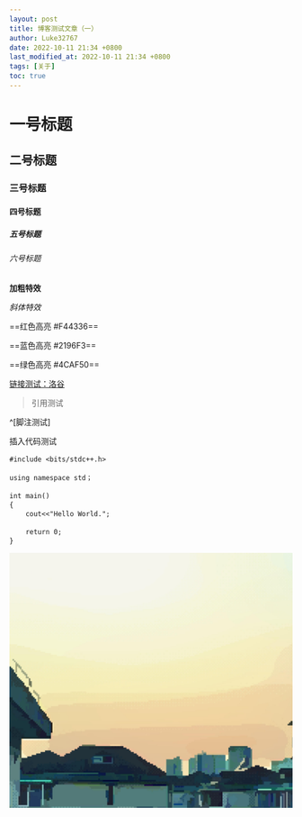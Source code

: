```yaml
---
layout: post
title: 博客测试文章（一）
author: Luke32767
date: 2022-10-11 21:34 +0800
last_modified_at: 2022-10-11 21:34 +0800
tags: [关于]
toc: true
---
```


# 一号标题

## 二号标题

### 三号标题

#### 四号标题

##### 五号标题

###### 六号标题

**加粗特效**

*斜体特效*

==红色高亮 #F44336==

==蓝色高亮 #2196F3==

==绿色高亮 #4CAF50==

[链接测试：洛谷](www.luogu.com.cn)

> 引用测试

^[脚注测试]

插入代码测试

``` 
#include <bits/stdc++.h>

using namespace std；

int main()
{
	cout<<"Hello World.";
	
	return 0;
}
```

![插入图片测试](./images/bg.jpeg)

